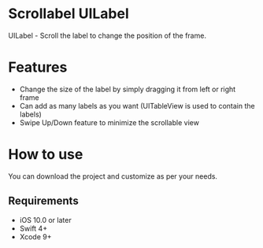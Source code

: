 # Scrollabel UILabel 

UILabel - Scroll the label to change the position of the frame. 

# Features
* Change the size of the label by simply dragging it from left or right frame
* Can add as many labels as you want (UITableView is used to contain the labels)
* Swipe Up/Down feature to minimize the scrollable view

# How to use
You can download the project and customize as per your needs.

## Requirements
- iOS 10.0 or later
- Swift 4+
- Xcode 9+


